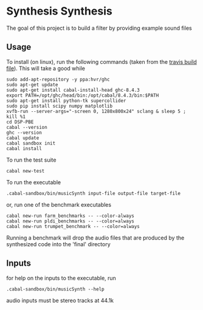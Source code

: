 
# Synthesis Synthesis

The goal of this project is to build a filter by providing example sound files


## Usage

To install (on linux), run the following commands (taken from the [travis build file](.travis.yml)). This will take a good while

```
sudo add-apt-repository -y ppa:hvr/ghc
sudo apt-get update
sudo apt-get install cabal-install-head ghc-8.4.3
export PATH=/opt/ghc/head/bin:/opt/cabal/8.4.3/bin:$PATH
sudo apt-get install python-tk supercollider
sudo pip install scipy numpy matplotlib
xvfb-run --server-args="-screen 0, 1280x800x24" sclang & sleep 5 ; kill %1
cd DSP-PBE
cabal --version
ghc --version
cabal update
cabal sandbox init
cabal install
```

To run the test suite

```
cabal new-test
```

To run the executable

```
.cabal-sandbox/bin/musicSynth input-file output-file target-file
```
 
or, run one of the benchmark executables

```
cabal new-run farm_benchmarks -- --color-always
cabal new-run pldi_benchmarks -- --color=always
cabal new-run trumpet_benchmark -- --color=always
```

Running a benchmark will drop the audio files that are produced by the synthesized code into the 'final' directory

## Inputs

for help on the inputs to the executable, run

```
.cabal-sandbox/bin/musicSynth --help
```

audio inputs must be stereo tracks at 44.1k
